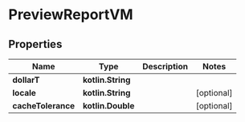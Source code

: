 
# PreviewReportVM

## Properties
Name | Type | Description | Notes
------------ | ------------- | ------------- | -------------
**dollarT** | **kotlin.String** |  | 
**locale** | **kotlin.String** |  |  [optional]
**cacheTolerance** | **kotlin.Double** |  |  [optional]




